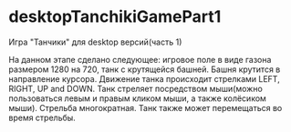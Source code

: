 # desktopTanchikiGamePart1
Игра "Танчики" для desktop версий(часть 1)

На данном этапе сделано следующее: игровое поле в виде газона размером 1280 на 720, танк с крутящейся башней. Башня крутится в направление курсора.
Движение танка происходит стрелками LEFT, RIGHT, UP and DOWN. 
Танк стреляет посредством мыши(можно пользоваться левым и правым кликом мыши, а также колёсиком мыши). Стрельба многократная. Танк также может перемещаться во время стрельбы.
